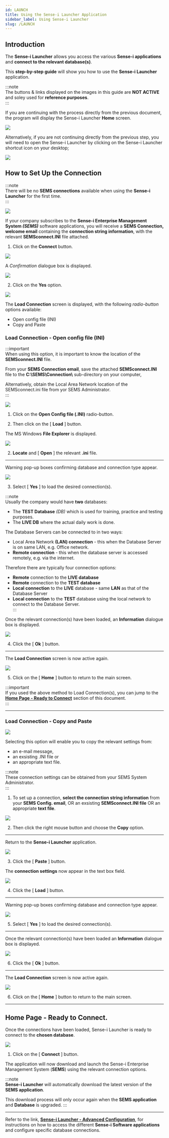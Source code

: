 ```yaml
---
id: LAUNCH
title: Using the Sense-i Launcher Application
sidebar_label: Using Sense-i Launcher
slug: /LAUNCH
---
```


## Introduction  

The **Sense-i Launcher** allows you access the various **Sense-i applications** and **connect to the relevant database(s)**.

This **step-by-step guide** will show you how to use the **Sense-i Launcher** application.  

:::note  
The buttons & links displayed on the images in this guide are **NOT ACTIVE** and soley used for **reference purposes**.  
:::  

If you are continuing with the process directly from the previous document, the program will display the Sense-i Launcher **Home** screen.  

![](../static/img/docs/LAUNCH/image501.png)  

Alternatively, if you are not continuing directly from the previous step, you will need to open the Sense-i Launcher by clicking on the Sense-i Launcher shortcut icon on your desktop;  

![](../static/img/docs/LAUNCH/launchericon1.png)  

## How to Set Up the Connection  

:::note  
There will be no **SEMS connections** available when using the **Sense-i Launcher** for the first time.  
:::  

![](../static/img/docs/LAUNCH/image503.png)  

If your company subscribes to the **Sense-i Enterprise Management System _(SEMS)_** software applications, you will receive a **SEMS Connection, welcome email** containing the **connection string information**, with the relevant **SEMSconnect.INI** file attached.  

1.	Click on the **Connect** button.  

![](../static/img/docs/LAUNCH/image502.png)  

A _Confirmation_ dialogue box is displayed.  

![](../static/img/docs/LAUNCH/image504.png)  

2.	Click on the **Yes** option.  

![](../static/img/docs/LAUNCH/image505.png)  

The **Load Connection** screen is displayed, with the following _radio-button_ options available:  
-	Open config file (INI)
-	Copy and Paste  

### Load Connection - Open config file (INI)  

:::important  
When using this option, it is important to know the location of the **SEMSconnect.INI** file.  

From your **SEMS Connection email**, save the attached **SEMSconnect.INI** file to the **C:\SEMS\Connection\\** sub-directory on your computer,  

Alternatively, obtain the Local Area Network location of the SEMSconnect.ini file from yor SEMS Administrator.  
:::  

![](../static/img/docs/LAUNCH/image15.png)  

1.	Click on the **Open Config file (.INI)** radio-button.  

2.	Then click on the [ **Load** ] button.  

The MS Windows **File Explorer** is displayed.

![](../static/img/docs/LAUNCH/image16.png)  

2.  **Locate** and [ **Open** ] the relevant **.ini** file.  

----

Warning pop-up boxes confirming database and connection type appear.  

![](../static/img/docs/LAUNCH/image18.png)

3.  Select [ **Yes** ] to load the desired connection(s).  

:::note  
Usually the company would have **two** databases:  
- The **TEST Database** _(DB)_ which is used for training, practice and testing purposes.  
- The **LIVE DB** where the actual daily work is done.  

The Database Servers can be connected to in two ways:  
- Local Area Network **(LAN) connection** - this when the Database Server is on same LAN, e.g. Office network.  
- **Remote connection** - this when the database server is accessed remotely, e.g. via the internet.  

Therefore there are typically four connection options:  
- **Remote** connection to the **LIVE database**  
- **Remote** connection to the **TEST database**  
- **Local connection** to the **LIVE** database - same **LAN** as that of the Database Server  
- **Local connection** to the **TEST** database using the local network to connect to the Database Server.  
:::  

Once the relevant connection(s) have been loaded, an **Information** dialogue box is displayed.  

![](../static/img/docs/LAUNCH/image506.png)  

4.  Click the [ **Ok** ] button.  

----

The **Load Connection** screen is now active again.  

![](../static/img/docs/LAUNCH/image23.png)  

5.  Click on the [ **Home** ] button to return to the main screen.  

:::important  
If you used the above method to Load Connection(s), you can jump to the 
**[Home Page - Ready to Connect](https://sense-i.co/docs/LAUNCH#home-page---ready-to-connect)** section of this document.  
:::  

----  
### Load Connection - Copy and Paste

![](../static/img/docs/LAUNCH/image507.png)  

Selecting this option will enable you to copy the relevant settings from:  
- an e-mail message, 
- an exsisting .INI file or 
- an appropriate text file.  

:::note  
These connection settings can be obtained from your SEMS System Administrator.  
:::  

1.	To set up a connection, **select the connection string information** from your **SEMS Config. email**, OR an exsisting **SEMSconnect.INI file** OR an appropriate **text file**.    

![](../static/img/docs/LAUNCH/image200.png)  

2.	Then click the right mouse button and choose the **Copy** option.  

----

Return to the **Sense-i Launcher** application.  

![](../static/img/docs/LAUNCH/image30.png)  

3.	Click the [ **Paste** ] button.  

The **connection settings** now appear in the text box field.

![](../static/img/docs/LAUNCH/image32.png)  

4.  Click the [ **Load** ] button.  

----

Warning pop-up boxes confirming database and connection type appear.  

![](../static/img/docs/LAUNCH/image18.png)

5.  Select [ **Yes** ] to load the desired connection(s).  

----

Once the relevant connection(s) have been loaded an **Information** dialogue box is displayed.  

![](../static/img/docs/LAUNCH/image506.png)  

6.  Click the [ **Ok** ] button.  

----

The **Load Connection** screen is now active again.  

![](../static/img/docs/LAUNCH/image27.png)  

6.  Click on the [ **Home** ] button to return to the main screen.  

----

## Home Page - Ready to Connect.  

Once the connections have been loaded, Sense-i Launcher is ready to connect to the **chosen database**.  

![](../static/img/docs/LAUNCH/image508.png)  

1. Click on the [ **Connect** ] button.  

The application will now download and launch the Sense-i Enterprise Management System (**SEMS**) using the relevant connection options.

:::note  
**Sense-i Launcher** will automatically download the latest version of the **SEMS application**.  

This download process will only occur again when the **SEMS application** and **Database** is upgraded.
:::  

----

Refer to the link, **[Sense-i Launcher - Advanced Configuration](https://sense-i.co/docs/INSTCONF)**, for instructions on how to access the different **Sense-i Software applications** and configure specific database connections.








